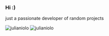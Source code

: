 ### Hi :)
just a passionate developer of random projects


<!--
<p align="left"> <img src="https://komarev.com/ghpvc/?username=julianiolo&label=Profile%20views&color=0e75b6&style=flat" alt="julianiolo" /> </p>

<p align="left">
<a href="https://github.com/ryo-ma/github-profile-trophy"><img src="https://github-profile-trophy.vercel.app/?username=julianiolo" alt="julianiolo" /></a> 
</p>
-->

<!--
![julianiolo](https://github-readme-stats.vercel.app/api?username=julianiolo&show_icons=true&locale=en)
![julianiolo](https://github-readme-stats.vercel.app/api/top-langs?username=julianiolo&show_icons=true&locale=en&layout=compact)
-->

<p>
<img align="top" src="https://github-readme-stats.vercel.app/api?username=julianiolo&show_icons=true&locale=en" alt="julianiolo"/>&nbsp;<img align="top" src="https://github-readme-stats.vercel.app/api/top-langs?username=julianiolo&show_icons=true&locale=en&layout=compact" alt="julianiolo"/>
</p>

<!--
**Julianiolo/Julianiolo** is a ✨ _special_ ✨ repository because its `README.md` (this file) appears on your GitHub profile.
-->
